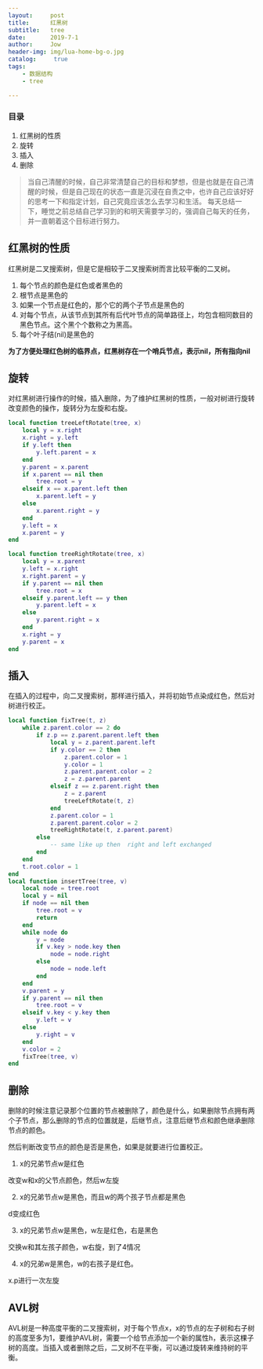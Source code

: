 ```yaml
---
layout:     post
title:      红黑树
subtitle:   tree
date:       2019-7-1
author:     Jow
header-img: img/lua-home-bg-o.jpg
catalog: 	 true 
tags:
    - 数据结构
    - tree

---
```


### 目录
1. 红黑树的性质
2. 旋转
3. 插入
4. 删除



> 当自己清醒的时候，自己非常清楚自己的目标和梦想，但是也就是在自己清醒的时候，但是自己现在的状态一直是沉浸在自责之中，也许自己应该好好的思考一下和指定计划，自己究竟应该怎么去学习和生活。
> 每天总结一下，睡觉之前总结自己学习到的和明天需要学习的，强调自己每天的任务，并一直朝着这个目标进行努力。

## 红黑树的性质

红黑树是二叉搜索树，但是它是相较于二叉搜索树而言比较平衡的二叉树。

1. 每个节点的颜色是红色或者黑色的
2. 根节点是黑色的
3. 如果一个节点是红色的，那个它的两个子节点是黑色的
4. 对每个节点，从该节点到其所有后代叶节点的简单路径上，均包含相同数目的黑色节点。这个黑个个数称之为黑高。
5. 每个叶子结(nil)是黑色的

**为了方便处理红色树的临界点，红黑树存在一个哨兵节点，表示nil，所有指向nil**

## 旋转

对红黑树进行操作的时候，插入删除，为了维护红黑树的性质，一般对树进行旋转改变颜色的操作，旋转分为左旋和右旋。

```lua
local function treeLeftRotate(tree, x)
    local y = x.right
    x.right = y.left
    if y.left then
        y.left.parent = x
    end
    y.parent = x.parent
    if x.parent == nil then
        tree.root = y
    elseif x == x.parent.left then
        x.parent.left = y
    else
        x.parent.right = y
    end
    y.left = x
    x.parent = y
end

local function treeRightRotate(tree, x)
    local y = x.parent
    y.left = x.right
    x.right.parent = y
    if y.parent == nil then
        tree.root = x
    elseif y.parent.left == y then
        y.parent.left = x
    else
        y.parent.right = x
    end
    x.right = y
    y.parent = x
end
```

## 插入

在插入的过程中，向二叉搜索树，那样进行插入，并将初始节点染成红色，然后对树进行校正。

```lua
local function fixTree(t, z)
    while z.parent.color == 2 do
        if z.p == z.parent.parent.left then
            local y = z.parent.parent.left
            if y.color == 2 then
                z.parent.color = 1
                y.color = 1
                z.parent.parent.color = 2
                z = z.parent.parent
            elseif z == z.parent.right then
                z = z.parent
                treeLeftRotate(t, z)
            end
            z.parent.color = 1
            z.parent.parent.color = 2
            treeRightRotate(t, z.parent.parent)
        else
            -- same like up then  right and left exchanged
        end
    end
    t.root.color = 1
end
local function insertTree(tree, v)
    local node = tree.root
    local y = nil
    if node == nil then
        tree.root = v
        return
    end
    while node do
        y = node
        if v.key > node.key then
            node = node.right
        else
            node = node.left
        end
    end
    v.parent = y
    if y.parent == nil then
        tree.root = v
    elseif v.key < y.key then
        y.left = v
    else
        y.right = v
    end
    v.color = 2
    fixTree(tree, v)
end


```


## 删除
删除的时候注意记录那个位置的节点被删除了，颜色是什么，如果删除节点拥有两个子节点，那么删除的节点的位置就是，后继节点，注意后继节点和颜色继承删除节点的颜色。

然后判断改变节点的颜色是否是黑色，如果是就要进行位置校正。

1. x的兄弟节点w是红色


改变w和x的父节点颜色，然后w左旋

2. x的兄弟节点w是黑色，而且w的两个孩子节点都是黑色


d变成红色

3. x的兄弟节点w是黑色，w左是红色，右是黑色


交换w和其左孩子颜色，w右旋，到了4情况

4. x的兄弟w是黑色，w的右孩子是红色。


x.p进行一次左旋

## AVL树

AVL树是一种高度平衡的二叉搜索树，对于每个节点x，x的节点的左子树和右子树的高度至多为1，要维护AVL树，需要一个给节点添加一个新的属性h，表示这棵子树的高度。当插入或者删除之后，二叉树不在平衡，可以通过旋转来维持树的平衡。


